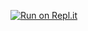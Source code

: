 [![Run on Repl.it](https://repl.it/badge/github/Yoonis123/FLAPPYBIRD)](https://repl.it/github/Yoonis123/FLAPPYBIRD)
